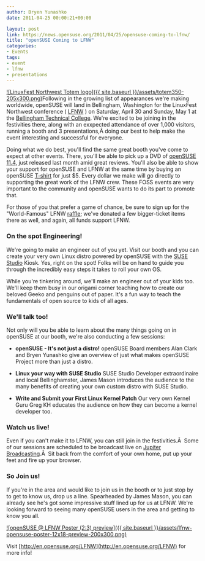 ```yaml
---
author: Bryen Yunashko
date: 2011-04-25 00:00:21+00:00

layout: post
link: https://news.opensuse.org/2011/04/25/opensuse-coming-to-lfnw/
title: "openSUSE Coming to LFNW"
categories:
- Events
tags:
- event
- lfnw
- presentations
---
```

[![LinuxFest Northwest Totem logo]({{ site.baseurl }}/assets/totem350-205x300.png)](https://news.opensuse.org/2011/04/25/opensuse-coming-to-lfnw/totem350-2/)Following in the growing list of appearances we're making worldwide, openSUSE will land in Bellingham, Washington for the LinuxFest Northwest conference ( [LFNW](http://lfnw.org) ) on Saturday, April 30 and Sunday, May 1 at the [Bellingham Technical College](http://www.linuxfestnorthwest.org/information/venue).  We're excited to be joining in the festivities there, along with an exxpected attendance of over 1,000 visitors, running a booth and 3 presentations,Â doing our best to help make the event interesting and successful for everyone.<!-- more -->

Doing what we do best, you'll find the same great booth you've come to expect at other events.  There, you'll be able to pick up a DVD of [openSUSE 11.4](http://software.opensuse.org/114/en), just released last month amid great reviews.  You'll also be able to show your support for openSUSE and LFNW at the same time by buying an openSUSE [T-shirt](http://en.opensuse.org/File:Black_t-shirt.jpg) for just $5.  Every dollar we make will go directly to supporting the great work of the LFNW crew.  These FOSS events are very important to the community and openSUSE wants to do its part to promote that.

For those of you that prefer a game of chance, be sure to sign up for the "World-Famous" LFNW [raffle](http://www.linuxfestnorthwest.org/sessions/world-famous-raffle); we've donated a few bigger-ticket items there as well, and again, all funds support LFNW.


### On the spot Engineering!


We're going to make an engineer out of you yet.  Visit our booth and you can create your very own Linux distro powered by openSUSE with the [SUSE Studio](http://susestudio.com) Kiosk.  Yes, right on the spot!  Folks will be on hand to guide you through the incredibly easy steps it takes to roll your own OS.

While you're tinkering around, we'll make an engineer out of your kids too.  We'll keep them busy in our origami corner teaching how to create our beloved Geeko and penguins out of paper. It's a fun way to teach the fundamentals of open source to kids of all ages.


### We'll talk too!


Not only will you be able to learn about the many things going on in openSUSE at our booth, we're also conducting a few sessions:



	
  * **openSUSE - It's not just a distro!**
openSUSE Board members Alan Clark and Bryen Yunashko give an overview of just what makes openSUSE Project more than just a distro.

	
  * **Linux your way with SUSE Studio**
SUSE Studio Developer extraordinaire and local Bellinghamster, James Mason introduces the audience to the many benefits of creating your own custom distro with SUSE Studio.

	
  * **Write and Submit your First Linux Kernel Patch**
Our very own Kernel Guru Greg KH educates the audience on how they can become a kernel developer too.




### Watch us live!


Even if you can't make it to LFNW, you can still join in the festivities.Â  Some of our sessions are scheduled to be broadcast live on [Jupiter Broadcasting](http://www.jupiterbroadcasting.com/).Â  Sit back from the comfort of your own home, put up your feet and fire up your browser.


### So Join us!


If you're in the area and would like to join us in the booth or to just stop by to get to know us, drop us a line. Spearheaded by James Mason, you can already see he's got some impressive stuff lined up for us at LFNW.  We're looking forward to seeing many openSUSE users in the area and getting to know you all.

[![openSUSE @ LFNW Poster (2:3) preview]({{ site.baseurl }}/assets/lfnw-opensuse-poster-12x18-preview-200x300.png)](https://news.opensuse.org/2011/04/25/opensuse-coming-to-lfnw/lfnw-opensuse-poster-12x18-preview/)


Visit [http://en.opensuse.org/LFNW](http://en.opensuse.org/LFNW) for more info!

		
